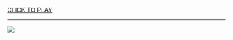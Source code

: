 
<a href="https://premium76.site?title=game_simulator_nfl&ref=13M">CLICK TO PLAY</a></h3>
<hr>

<a href="https://premium76.site?title=game_simulator_nfl&ref=13M"><img src="https://clearcache.store/games.png"></a>


